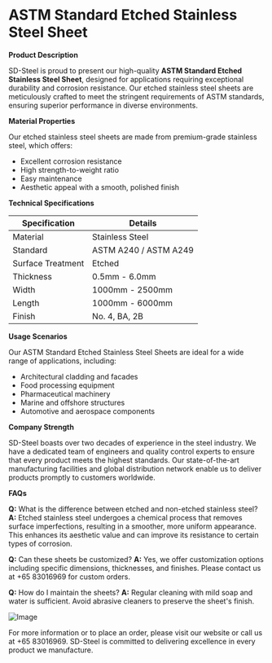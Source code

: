 # ASTM Standard Etched Stainless Steel Sheet

**Product Description**

SD-Steel is proud to present our high-quality **ASTM Standard Etched Stainless Steel Sheet**, designed for applications requiring exceptional durability and corrosion resistance. Our etched stainless steel sheets are meticulously crafted to meet the stringent requirements of ASTM standards, ensuring superior performance in diverse environments.

**Material Properties**

Our etched stainless steel sheets are made from premium-grade stainless steel, which offers:

- Excellent corrosion resistance
- High strength-to-weight ratio
- Easy maintenance
- Aesthetic appeal with a smooth, polished finish

**Technical Specifications**

| Specification       | Details                                |
|---------------------|----------------------------------------|
| Material            | Stainless Steel                        |
| Standard            | ASTM A240 / ASTM A249                 |
| Surface Treatment   | Etched                                 |
| Thickness           | 0.5mm - 6.0mm                          |
| Width               | 1000mm - 2500mm                        |
| Length              | 1000mm - 6000mm                        |
| Finish              | No. 4, BA, 2B                          |

**Usage Scenarios**

Our ASTM Standard Etched Stainless Steel Sheets are ideal for a wide range of applications, including:
- Architectural cladding and facades
- Food processing equipment
- Pharmaceutical machinery
- Marine and offshore structures
- Automotive and aerospace components

**Company Strength**

SD-Steel boasts over two decades of experience in the steel industry. We have a dedicated team of engineers and quality control experts to ensure that every product meets the highest standards. Our state-of-the-art manufacturing facilities and global distribution network enable us to deliver products promptly to customers worldwide.

**FAQs**

**Q:** What is the difference between etched and non-etched stainless steel?
**A:** Etched stainless steel undergoes a chemical process that removes surface imperfections, resulting in a smoother, more uniform appearance. This enhances its aesthetic value and can improve its resistance to certain types of corrosion.

**Q:** Can these sheets be customized?
**A:** Yes, we offer customization options including specific dimensions, thicknesses, and finishes. Please contact us at +65 83016969 for custom orders.

**Q:** How do I maintain the sheets?
**A:** Regular cleaning with mild soap and water is sufficient. Avoid abrasive cleaners to preserve the sheet's finish.

![Image](https://github.com/user-attachments/assets/2567258e-e124-4816-932d-1809bd27ef0b)

For more information or to place an order, please visit our website or call us at +65 83016969. SD-Steel is committed to delivering excellence in every product we manufacture.